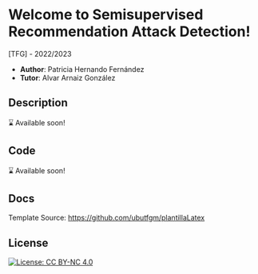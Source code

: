 # Welcome to Semisupervised Recommendation Attack Detection!

[TFG] - 2022/2023

* **Author**: Patricia Hernando Fernández
* **Tutor**: Alvar Arnaiz González

## Description
⌛  Available soon!

## Code
⌛  Available soon!

## Docs

Template Source: https://github.com/ubutfgm/plantillaLatex

## License

[![License: CC BY-NC 4.0](https://img.shields.io/badge/License-CC_BY--NC_4.0-lightgrey.svg)](https://creativecommons.org/licenses/by-nc/4.0/)
